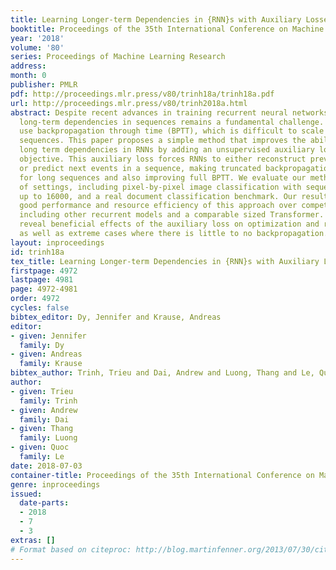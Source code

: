 ```yaml
---
title: Learning Longer-term Dependencies in {RNN}s with Auxiliary Losses
booktitle: Proceedings of the 35th International Conference on Machine Learning
year: '2018'
volume: '80'
series: Proceedings of Machine Learning Research
address: 
month: 0
publisher: PMLR
pdf: http://proceedings.mlr.press/v80/trinh18a/trinh18a.pdf
url: http://proceedings.mlr.press/v80/trinh2018a.html
abstract: Despite recent advances in training recurrent neural networks (RNNs), capturing
  long-term dependencies in sequences remains a fundamental challenge. Most approaches
  use backpropagation through time (BPTT), which is difficult to scale to very long
  sequences. This paper proposes a simple method that improves the ability to capture
  long term dependencies in RNNs by adding an unsupervised auxiliary loss to the original
  objective. This auxiliary loss forces RNNs to either reconstruct previous events
  or predict next events in a sequence, making truncated backpropagation feasible
  for long sequences and also improving full BPTT. We evaluate our method on a variety
  of settings, including pixel-by-pixel image classification with sequence lengths
  up to 16000, and a real document classification benchmark. Our results highlight
  good performance and resource efficiency of this approach over competitive baselines,
  including other recurrent models and a comparable sized Transformer. Further analyses
  reveal beneficial effects of the auxiliary loss on optimization and regularization,
  as well as extreme cases where there is little to no backpropagation.
layout: inproceedings
id: trinh18a
tex_title: Learning Longer-term Dependencies in {RNN}s with Auxiliary Losses
firstpage: 4972
lastpage: 4981
page: 4972-4981
order: 4972
cycles: false
bibtex_editor: Dy, Jennifer and Krause, Andreas
editor:
- given: Jennifer
  family: Dy
- given: Andreas
  family: Krause
bibtex_author: Trinh, Trieu and Dai, Andrew and Luong, Thang and Le, Quoc
author:
- given: Trieu
  family: Trinh
- given: Andrew
  family: Dai
- given: Thang
  family: Luong
- given: Quoc
  family: Le
date: 2018-07-03
container-title: Proceedings of the 35th International Conference on Machine Learning
genre: inproceedings
issued:
  date-parts:
  - 2018
  - 7
  - 3
extras: []
# Format based on citeproc: http://blog.martinfenner.org/2013/07/30/citeproc-yaml-for-bibliographies/
---
```


